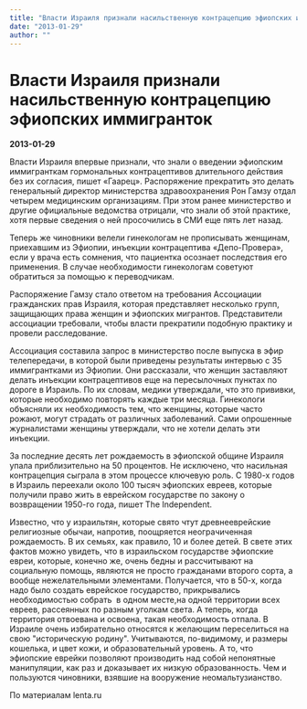 ```yaml
---
title: "Власти Израиля признали насильственную контрацепцию эфиопских иммигранток"
date: "2013-01-29"
author: ""
---
```


# Власти Израиля признали насильственную контрацепцию эфиопских иммигранток

**2013-01-29** 

Власти Израиля впервые признали, что знали о введении эфиопским иммигранткам гормональных контрацептивов длительного действия без их согласия, пишет «Гаарец». Распоряжение прекратить это делать генеральный директор министерства здравоохранения Рон Гамзу отдал четырем медицинским организациям. При этом ранее министерство и другие официальные ведомства отрицали, что знали об этой практике, хотя первые сведения о ней просочились в СМИ еще пять лет назад.

Теперь же чиновники велели гинекологам не прописывать женщинам, приехавшим из Эфиопии, инъекции контрацептива «Депо-Провера», если у врача есть сомнения, что пациентка осознает последствия его применения. В случае необходимости гинекологам советуют обратиться за помощью к переводчикам.

Распоряжение Гамзу стало ответом на требования Ассоциации гражданских прав Израиля, которая представляет несколько групп, защищающих права женщин и эфиопских мигрантов. Представители ассоциации требовали, чтобы власти прекратили подобную практику и провели расследование.

Ассоциация составила запрос в министерство после выпуска в эфир телепередачи, в которой были приведены результаты интервью с 35 иммигрантками из Эфиопии. Они рассказали, что женщин заставляют делать инъекции контрацептивов еще на пересылочных пунктах по дороге в Израиль. По их словам, медики утверждали, что это прививки, которые необходимо повторять каждые три месяца. Гинекологи объясняли их необходимость тем, что женщины, которые часто рожают, могут страдать от различных заболеваний. Сами опрошенные журналистами женщины утверждали, что не хотели делать эти инъекции.

За последние десять лет рождаемость в эфиопской общине Израиля упала приблизительно на 50 процентов. Не исключено, что насильная контрацепция сыграла в этом процессе ключевую роль. С 1980-х годов в Израиль переехали около 100 тысяч эфиопских евреев, которые получили право жить в еврейском государстве по закону о возвращении 1950-го года, пишет The Independent.

Известно, что у израильтян, которые свято чтут древнееврейские религиозные обычаи, напротив, поощряется неограчиченная рождаемость. В их семьях, как правило, 10 и более детей. В свете этих фактов можно увидеть, что в израильском государстве эфиопские евреи, которые, конечно же, очень бедны и рассчитывают на социальную помощь, являются не просто гражданами второго сорта, а вообще нежелательными элементами. Получается, что в 50-х, когда надо было создать еврейское государство, прикрывались необходимостью собрать  в одном месте,на одной территории всех евреев, рассеянных по разным уголкам света. А теперь, когда территория отвоевана и освоена, такая необходимость отпала. В Израиле очень избирательно относятся к желающим переселиться на свою "историческую родину". Учитываются, по-видимому, и размеры кошелька, и цвет кожи, и образовательный уровень. А то, что эфиопские еврейки позволяют производить над собой непонятные манипуляции, как раз и доказывает их низкую образованность. Чем и пользуются чиновники, взявшие на вооружение неомальтузианство.

По материалам lenta.ru